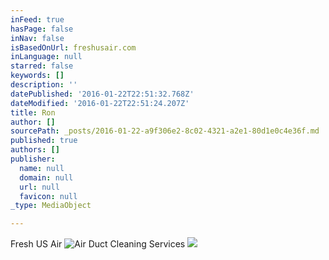 ```yaml
---
inFeed: true
hasPage: false
inNav: false
isBasedOnUrl: freshusair.com
inLanguage: null
starred: false
keywords: []
description: ''
datePublished: '2016-01-22T22:51:32.768Z'
dateModified: '2016-01-22T22:51:24.207Z'
title: Ron
author: []
sourcePath: _posts/2016-01-22-a9f306e2-8c02-4321-a2e1-80d1e0c4e36f.md
published: true
authors: []
publisher:
  name: null
  domain: null
  url: null
  favicon: null
_type: MediaObject

---
```

Fresh US Air
![Air Duct Cleaning Services](https://the-grid-user-content.s3-us-west-2.amazonaws.com/cc2b5714-0644-4199-9550-3b58ae0feea7.jpg)
![](https://the-grid-user-content.s3-us-west-2.amazonaws.com/6bed9cab-b82a-4263-a636-8e395a4ee2ae.gif)